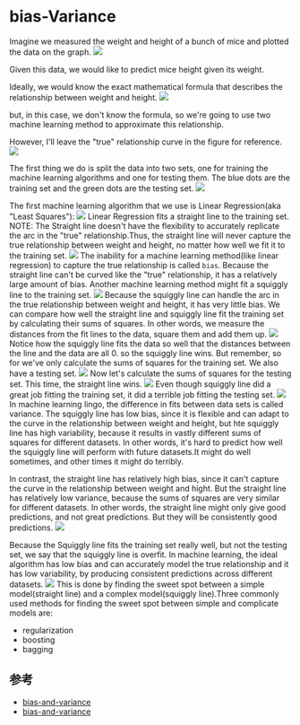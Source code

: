 # bias-Variance

Imagine we measured the weight and height of a bunch of mice and plotted the data on the graph.
![](./bias-Variance/1.png)

Given this data, we would like to predict mice height given its weight.

Ideally, we would know the exact mathematical formula that describes the relationship between weight and height.
![](./bias-Variance/2.png)

but, in this case, we don't know the formula, so we're going to use two machine learning method to approximate this relationship.

However, I'll leave the "true" relationship curve in the figure for reference.
![](./bias-Variance/3.png)

The first thing we do is split the data into two sets, one for training the machine learning algorithms and one for testing them. The blue dots are the training set and the green dots are the testing set.
![](./bias-Variance/4.png)


The first machine learning algorithm that we use is Linear Regression(aka "Least Squares"):
![](./bias-Variance/5.png)
Linear Regression fits a straight line to the training set.
NOTE: The Straight line doesn't have the flexibility to accurately replicate the arc in the "true" relationship.Thus, the straight line will never capture the true relationship between weight and height, no matter how well we fit it to the training set.
![](./bias-Variance/6.gif)
The inability for a machine learning method(like linear regression) to capture the true relationship is called `bias`. Because the straight line can't be curved like the "true" relationship, it has a relatively large amount of bias.
Another machine learning method might fit a squiggly line to the training set.
![](./bias-Variance/7.png)
Because the squiggly line can handle the arc in the true relationship between weight and height, it has very little bias.
We can compare how well the straight line and squiggly line fit the training set by calculating their sums of squares. In other words, we measure the distances from the fit lines to the data, square them and add them up.
![](./bias-Variance/8.png)
Notice how the squiggly line fits the data so well that the distances between the line and the data are all 0. so the squiggly line wins.
But remember, so for we've only calculate the sums of squares for the training set. We also have a testing set.
![](./bias-Variance/9.png)
Now let's calculate the sums of squares for the testing set. This time, the straight line wins.
![](./bias-Variance/10.png)
Even though squiggly line did a great job fitting the training set, it did a terrible job fitting the testing set.
![](./bias-Variance/11.png)
In machine learning lingo, the difference in fits between data sets is called variance. The squiggly line has low bias, since it is flexible and can adapt to the curve in the relationship between weight and height, but hte squiggly line has high variability, because it results in vastly different sums of squares for different datasets. In other words, it's hard to predict how well the squiggly line will perform with future datasets.It might do well sometimes, and other times it might do terribly.

In contrast, the straight line has relatively high bias, since it can't capture the curve in the relationship between weight and hight. But the straight line has relatively low variance, because the sums of squares are very similar for different datasets. In other words, the straight line might only give good predictions, and not great predictions. But they will be consistently good predictions.
![](./bias-Variance/12.png)

Because the Squiggly line fits the training set really well, but not the testing set, we say that the squiggly line is overfit. In machine learning, the ideal algorithm has low bias and can accurately model the true relationship and it has low variability, by producing consistent predictions across different datasets.
![](./bias-Variance/13.png)
This is done by finding the sweet spot between a simple model(straight line) and a complex model(squiggly line).Three commonly used methods for finding the sweet spot between simple and complicate models are:

- regularization
- boosting
- bagging





## 参考
- [bias-and-variance](https://www.youtube.com/watch?v=EuBBz3bI-aA&list=PLblh5JKOoLUIcdlgu78MnlATeyx4cEVeR&index=9)
- [bias-and-variance](https://medium.com/analytics-vidhya/bias-and-variance-613ff5c9ef5c)